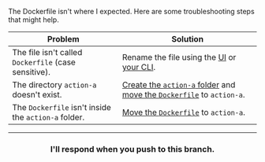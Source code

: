 The Dockerfile isn't where I expected. Here are some troubleshooting steps that might help.

| Problem                                              | Solution                                                                                                                                                                                           |
|------------------------------------------------------|----------------------------------------------------------------------------------------------------------------------------------------------------------------------------------------------------|
| The file isn't called `Dockerfile` (case sensitive).  | Rename the file using the [UI](https://help.github.com/articles/renaming-a-file/) or [your CLI](https://help.github.com/articles/renaming-a-file-using-the-command-line/).                         |
| The directory `action-a` doesn't exist.              | [Create the `action-a` folder](https://help.github.com/articles/creating-new-files/) and [move the `Dockerfile`](https://help.github.com/articles/moving-a-file-to-a-new-location/) to `action-a`. |
| The `Dockerfile` isn't inside the `action-a` folder. | [Move the `Dockerfile`](https://help.github.com/articles/moving-a-file-to-a-new-location/) to `action-a`.                                                                                          |


<hr>
<h3 align="center">I'll respond when you push to this branch.</h3>
